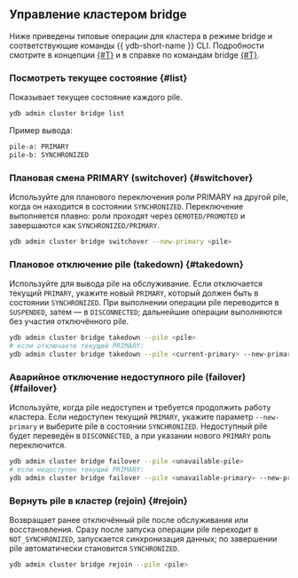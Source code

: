 ## Управление кластером bridge

Ниже приведены типовые операции для кластера в режиме bridge и соответствующие команды {{ ydb-short-name }} CLI. Подробности смотрите в концепции [{#T}](../../../concepts/bridge.md) и в справке по командам bridge [{#T}](../../../reference/ydb-cli/commands/bridge/index.md).

### Посмотреть текущее состояние {#list}

Показывает текущее состояние каждого pile.

```bash
ydb admin cluster bridge list
```

Пример вывода:

```bash
pile-a: PRIMARY
pile-b: SYNCHRONIZED
```

### Плановая смена PRIMARY (switchover) {#switchover}

Используйте для планового переключения роли PRIMARY на другой pile, когда он находится в состоянии `SYNCHRONIZED`. Переключение выполняется плавно: роли проходят через `DEMOTED/PROMOTED` и завершаются как `SYNCHRONIZED/PRIMARY`.

```bash
ydb admin cluster bridge switchover --new-primary <pile>
```

### Плановое отключение pile (takedown) {#takedown}

Используйте для вывода pile на обслуживание. Если отключается текущий `PRIMARY`, укажите новый `PRIMARY`, который должен быть в состоянии `SYNCHRONIZED`. При выполнении операции pile переводится в `SUSPENDED`, затем — в `DISCONNECTED`; дальнейшие операции выполняются без участия отключённого pile.

```bash
ydb admin cluster bridge takedown --pile <pile>
# если отключаете текущий PRIMARY:
ydb admin cluster bridge takedown --pile <current-primary> --new-primary <synchronized-pile>
```

### Аварийное отключение недоступного pile (failover) {#failover}

Используйте, когда pile недоступен и требуется продолжить работу кластера. Если недоступен текущий `PRIMARY`, укажите параметр `--new-primary` и выберите pile в состоянии `SYNCHRONIZED`. Недоступный pile будет переведён в `DISCONNECTED`, а при указании нового `PRIMARY` роль переключится.

```bash
ydb admin cluster bridge failover --pile <unavailable-pile>
# если недоступен текущий PRIMARY:
ydb admin cluster bridge failover --pile <unavailable-primary> --new-primary <synchronized-pile>
```

### Вернуть pile в кластер (rejoin) {#rejoin}

Возвращает ранее отключённый pile после обслуживания или восстановления. Сразу после запуска операции pile переходит в `NOT_SYNCHRONIZED`, запускается синхронизация данных; по завершении pile автоматически становится `SYNCHRONIZED`.

```bash
ydb admin cluster bridge rejoin --pile <pile>
```
